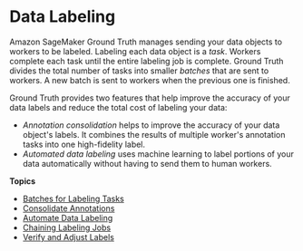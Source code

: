 # Data Labeling<a name="sms-data-labeling"></a>

Amazon SageMaker Ground Truth manages sending your data objects to workers to be labeled\. Labeling each data object is a *task*\. Workers complete each task until the entire labeling job is complete\. Ground Truth divides the total number of tasks into smaller *batches* that are sent to workers\. A new batch is sent to workers when the previous one is finished\.

Ground Truth provides two features that help improve the accuracy of your data labels and reduce the total cost of labeling your data:
+ *Annotation consolidation* helps to improve the accuracy of your data object's labels\. It combines the results of multiple worker's annotation tasks into one high\-fidelity label\.
+ *Automated data labeling* uses machine learning to label portions of your data automatically without having to send them to human workers\.

**Topics**
+ [Batches for Labeling Tasks](sms-batching.md)
+ [Consolidate Annotations](sms-annotation-consolidation.md)
+ [Automate Data Labeling](sms-automated-labeling.md)
+ [Chaining Labeling Jobs](sms-reusing-data.md)
+ [Verify and Adjust Labels](sms-verification-data.md)